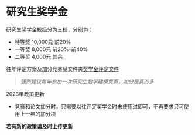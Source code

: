 # 研究生奖学金

研究生奖学金校级分为三档，分别为：

- 特等奖 10,000元 前20%
- 一等奖  8,000元 前20%-前40%
- 二等奖  4,000元 其余

往年评定方案及加分竞赛见文件夹[奖学金评定文件](./%E5%A5%96%E5%AD%A6%E9%87%91%E8%AF%84%E5%AE%9A%E6%96%87%E4%BB%B6/)

> *强烈建议每年参加一次研究生数学建模竞赛，加分是真的多*

2023年政策更新

- 竞赛和论文加分时，只需要以往评定奖学金时未使用过即可，不再要求只可使用上一年的加分项

**若有新的政策请及时上传更新**
